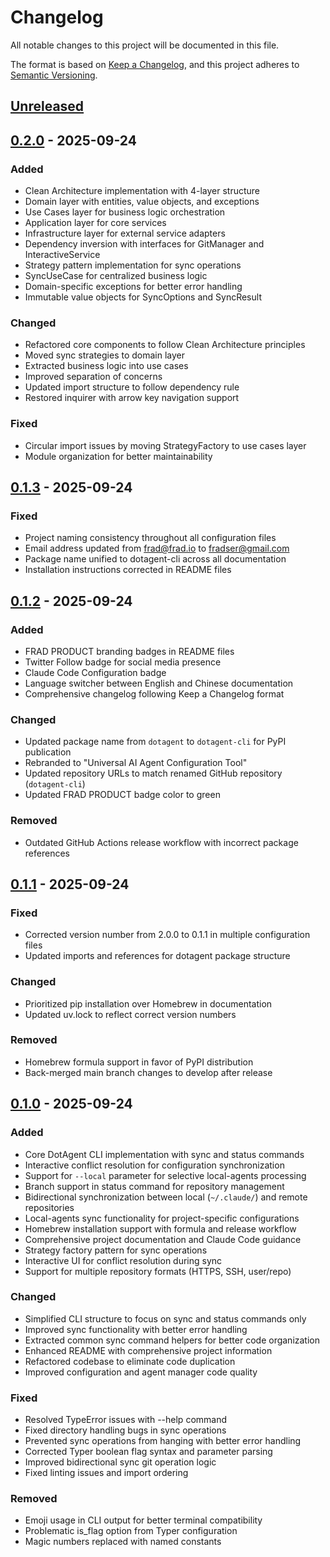 # Changelog

All notable changes to this project will be documented in this file.

The format is based on [Keep a Changelog](https://keepachangelog.com/en/1.1.0/),
and this project adheres to [Semantic Versioning](https://semver.org/spec/v2.0.0.html).

## [Unreleased]

## [0.2.0] - 2025-09-24

### Added

- Clean Architecture implementation with 4-layer structure
- Domain layer with entities, value objects, and exceptions
- Use Cases layer for business logic orchestration
- Application layer for core services
- Infrastructure layer for external service adapters
- Dependency inversion with interfaces for GitManager and InteractiveService
- Strategy pattern implementation for sync operations
- SyncUseCase for centralized business logic
- Domain-specific exceptions for better error handling
- Immutable value objects for SyncOptions and SyncResult

### Changed

- Refactored core components to follow Clean Architecture principles
- Moved sync strategies to domain layer
- Extracted business logic into use cases
- Improved separation of concerns
- Updated import structure to follow dependency rule
- Restored inquirer with arrow key navigation support

### Fixed

- Circular import issues by moving StrategyFactory to use cases layer
- Module organization for better maintainability

## [0.1.3] - 2025-09-24

### Fixed

- Project naming consistency throughout all configuration files
- Email address updated from frad@frad.io to fradser@gmail.com
- Package name unified to dotagent-cli across all documentation
- Installation instructions corrected in README files

## [0.1.2] - 2025-09-24

### Added

- FRAD PRODUCT branding badges in README files
- Twitter Follow badge for social media presence
- Claude Code Configuration badge
- Language switcher between English and Chinese documentation
- Comprehensive changelog following Keep a Changelog format

### Changed

- Updated package name from `dotagent` to `dotagent-cli` for PyPI publication
- Rebranded to "Universal AI Agent Configuration Tool"
- Updated repository URLs to match renamed GitHub repository (`dotagent-cli`)
- Updated FRAD PRODUCT badge color to green

### Removed

- Outdated GitHub Actions release workflow with incorrect package references

## [0.1.1] - 2025-09-24

### Fixed

- Corrected version number from 2.0.0 to 0.1.1 in multiple configuration files
- Updated imports and references for dotagent package structure

### Changed

- Prioritized pip installation over Homebrew in documentation
- Updated uv.lock to reflect correct version numbers

### Removed

- Homebrew formula support in favor of PyPI distribution
- Back-merged main branch changes to develop after release

## [0.1.0] - 2025-09-24

### Added

- Core DotAgent CLI implementation with sync and status commands
- Interactive conflict resolution for configuration synchronization
- Support for `--local` parameter for selective local-agents processing
- Branch support in status command for repository management
- Bidirectional synchronization between local (`~/.claude/`) and remote repositories
- Local-agents sync functionality for project-specific configurations
- Homebrew installation support with formula and release workflow
- Comprehensive project documentation and Claude Code guidance
- Strategy factory pattern for sync operations
- Interactive UI for conflict resolution during sync
- Support for multiple repository formats (HTTPS, SSH, user/repo)

### Changed

- Simplified CLI structure to focus on sync and status commands only
- Improved sync functionality with better error handling
- Extracted common sync command helpers for better code organization
- Enhanced README with comprehensive project information
- Refactored codebase to eliminate code duplication
- Improved configuration and agent manager code quality

### Fixed

- Resolved TypeError issues with --help command
- Fixed directory handling bugs in sync operations
- Prevented sync operations from hanging with better error handling
- Corrected Typer boolean flag syntax and parameter parsing
- Improved bidirectional sync git operation logic
- Fixed linting issues and import ordering

### Removed

- Emoji usage in CLI output for better terminal compatibility
- Problematic is_flag option from Typer configuration
- Magic numbers replaced with named constants

[unreleased]: https://github.com/FradSer/dotagent-cli/compare/v0.2.0...HEAD
[0.2.0]: https://github.com/FradSer/dotagent-cli/compare/v0.1.3...v0.2.0
[0.1.3]: https://github.com/FradSer/dotagent-cli/compare/v0.1.2...v0.1.3
[0.1.2]: https://github.com/FradSer/dotagent-cli/compare/v0.1.1...v0.1.2
[0.1.1]: https://github.com/FradSer/dotagent-cli/compare/v0.1.0...v0.1.1
[0.1.0]: https://github.com/FradSer/dotagent-cli/releases/tag/v0.1.0